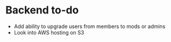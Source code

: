 # Backend to-do
* Add ability to upgrade users from members to mods or admins
* Look into AWS hosting on S3
